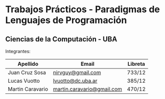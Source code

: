 # Trabajos Prácticos - Paradigmas de Lenguajes de Programación #
## Ciencias de la Computación - UBA ##

Integrantes:

| Apellido         | Email                       | Libreta |
| ---------------- | --------------------------- | ------- |
| Juan Cruz Sosa   |  nirvguy@gmail.com          | 733/12  |
| Lucas Vuotto     |  lvuotto@dc.uba.ar         | 385/12  |
| Martin Caravario |  martin.caravario@gmail.com | 470/12  |
